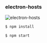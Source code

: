 ### electron-hosts

![electron-hosts](http://ww4.sinaimg.cn/large/006HJ39wgy1ffcu5q3iawj30rs0jgdg6.jpg)

``` bash
$ npm install
```

``` bash
$ npm start
```